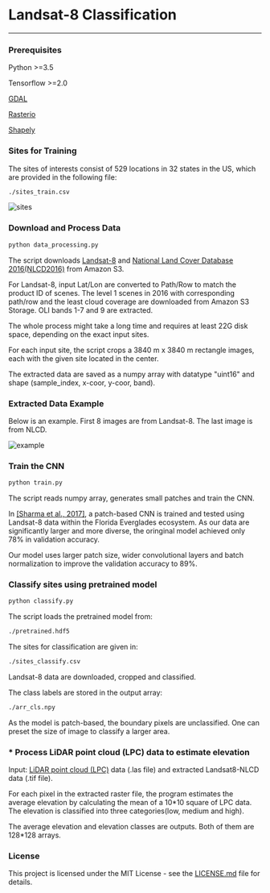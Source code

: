# Landsat-8 Classification

---------------------

### Prerequisites

Python >=3.5

Tensorflow >=2.0

[GDAL](https://gdal.org/)

[Rasterio](https://github.com/mapbox/rasterio/)

[Shapely](https://github.com/Toblerity/Shapely/)

### Sites for Training

The sites of interests consist of 529 locations in 32 states in the US, which are provided in the following file:

```bash
./sites_train.csv
```

![sites](https://github.com/jinglun-cn/landsat-classification/blob/master/figure/sites.jpg?raw=true)

### Download and Process Data

```bash
python data_processing.py
```

The script downloads [Landsat-8](https://www.usgs.gov/land-resources/nli/landsat/landsat-8?qt-science_support_page_related_con=0#qt-science_support_page_related_con) and [National Land Cover Database 2016(NLCD2016)](https://www.mrlc.gov/national-land-cover-database-nlcd-2016) from Amazon S3.

For Landsat-8, input Lat/Lon are converted to Path/Row to match
the product ID of scenes. The level 1 scenes in 2016 with corresponding path/row and the least cloud coverage are downloaded from Amazon S3 Storage. OLI bands 1-7 and 9 are extracted.

The whole process might take a long time and requires at least 22G disk space, depending on the exact input sites.

For each input site, the script crops a 3840 m x 3840 m rectangle images, each with the given site located in the center.

The extracted data are saved as a numpy array with datatype "uint16" and shape (sample_index, x-coor, y-coor, band). 


### Extracted Data Example


Below is an example. First 8 images are from Landsat-8. The last image is from NLCD.

![example](https://github.com/jinglun-cn/landsat-classification/blob/master/figure/example.png?raw=true)

### Train the CNN

```bash
python train.py
```

The script reads numpy array, generates small patches and train the CNN.

In [[Sharma et al., 2017]](https://www.sciencedirect.com/science/article/pii/S0893608017301806), a patch-based CNN is trained and tested using Landsat-8 data within the Florida Everglades ecosystem. As our data are significantly larger and more diverse, the oringinal model achieved only 78% in validation accuracy. 

Our model uses larger patch size, wider convolutional layers and batch normalization to improve the validation accuracy to 89%.

### Classify sites using pretrained model

```bash
python classify.py
```

The script loads the pretrained model from:

```bash
./pretrained.hdf5
```

The sites for classification are given in:

```bash
./sites_classify.csv
```

Landsat-8 data are downloaded, cropped and classified.

The class labels are stored in the output array:

```bash
./arr_cls.npy
```

As the model is patch-based, the boundary pixels are unclassified. One can preset the size of image to classify a larger area.


### * Process LiDAR point cloud (LPC) data to estimate elevation
Input: [LiDAR point cloud (LPC)](https://viewer.nationalmap.gov/basic/) data (.las file) and extracted Landsat8-NLCD data (.tif file).

For each pixel in the extracted raster file, the program estimates
the average elevation by calculating the mean of a 10*10 square
of LPC data. The elevation is classified into three categories(low, medium and high).

The average elevation and elevation classes are outputs. Both of
them are 128*128 arrays.

### License

This project is licensed under the MIT License - see the [LICENSE.md](LICENSE.md) file for details.
